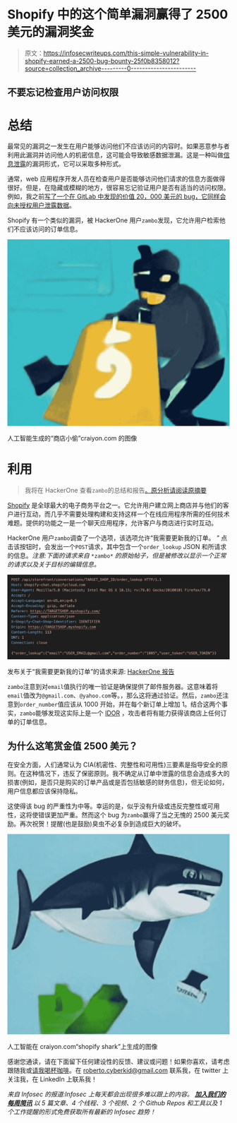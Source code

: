 # Shopify 中的这个简单漏洞赢得了 2500 美元的漏洞奖金

> 原文：<https://infosecwriteups.com/this-simple-vulnerability-in-shopify-earned-a-2500-bug-bounty-25f0b8358012?source=collection_archive---------0----------------------->

## 不要忘记检查用户访问权限

# **总结**

最常见的漏洞之一发生在用户能够访问他们不应该访问的内容时。如果恶意参与者利用此漏洞并访问他人的机密信息，这可能会导致敏感数据泄漏。这是一种叫做[信息泄露](https://portswigger.net/web-security/information-disclosure)的漏洞形式，它可以采取多种形式。

通常，web 应用程序开发人员在检查用户是否能够访问他们请求的信息方面做得很好。但是，在隐藏或模糊的地方，很容易忘记验证用户是否有适当的访问权限。例如，我之前[写了一个在 GitLab 中发现的价值 20，000 美元的 bug，它同样会向未授权用户泄露数据](https://medium.com/@roberto.cyberkid/how-this-easy-vulnerability-resulted-in-a-20-000-bug-bounty-from-gitlab-d9dc9312c10a)。

Shopify 有一个类似的漏洞，被 HackerOne 用户`zambo`发现，它允许用户检索他们不应该访问的订单信息。

![](img/4c9858447c437e76ec5f2c2219bbaff9.png)

人工智能生成的“商店小偷”craiyon.com 的图像

# 利用

> 我将在 HackerOne 查看`zambo`的总结和报告[。原分析请阅读原摘要](https://hackerone.com/reports/968165)

[Shopify](https://www.shopify.com/) 是全球最大的电子商务平台之一。它允许用户建立网上商店并与他们的客户进行互动，而几乎不需要处理构建和支持这样一个在线应用程序所需的任何技术难题。提供的功能之一是一个聊天应用程序，允许客户与商店进行实时互动。

HackerOne 用户`zambo`调查了一个选项，该选项允许“我需要更新我的订单。 *"* 点击该按钮时，会发出一个`POST`请求，其中包含一个`order_lookup` JSON 和所请求的信息。*注意:下面的请求来自* `*zambo*` *的原始帖子，但是被修改以显示一个正常的请求以及关于目标的编辑信息。*

![](img/7d1d7a18c533454658f4e89972dbc2d6.png)

发布关于“我需要更新我的订单”的请求来源: [HackerOne 报告](https://hackerone.com/reports/968165)

`zambo`注意到对`email`值执行的唯一验证是确保提供了邮件服务器。这意味着将`email`值改为`@gmail.com`、`@yahoo.com`等。，那么这将通过验证。然后，`zambo`还注意到`order_number`值应该从 1000 开始，并在每个新订单上增加 1。结合这两个事实，`zambo`能够发现这实际上是一个 [IDOR](https://portswigger.net/web-security/access-control/idor) ，攻击者将有能力获得该商店上任何订单的订单信息。

## 为什么这笔赏金值 2500 美元？

在安全方面，人们通常认为 CIA(机密性、完整性和可用性)三要素是指导安全的原则。在这种情况下，违反了保密原则。我不确定从订单中泄露的信息会造成多大的损害(例如，是否只是购买的订单产品或是否包括敏感的财务信息)，但无论如何，用户信息都应该保持隐私。

这使得该 bug 的严重性为中等。幸运的是，似乎没有升级或违反完整性或可用性，这将使错误更加严重。然而这个 bug 为`zambo`赢得了当之无愧的 2500 美元奖励。再次祝贺！提醒(也是鼓励)臭虫不必复杂到造成巨大的破坏。

![](img/96bccb24b14724010db9f5f044df7a6b.png)

人工智能在 craiyon.com“shopify shark”上生成的图像

感谢您通读，请在下面留下任何建设性的反馈、建议或问题！如果你喜欢，请考虑跟随我或[请我喝杯咖啡](https://www.buymeacoffee.com/robertocyberkid)。在 roberto.cyberkid@gmail.com 联系我，在 twitter 上关注我，在 LinkedIn 上联系我！

*来自 Infosec 的报道:Infosec 上每天都会出现很多难以跟上的内容。* [***加入我们的每周简讯***](https://weekly.infosecwriteups.com/) *以 5 篇文章、4 个线程、3 个视频、2 个 Github Repos 和工具以及 1 个工作提醒的形式免费获取所有最新的 Infosec 趋势！*